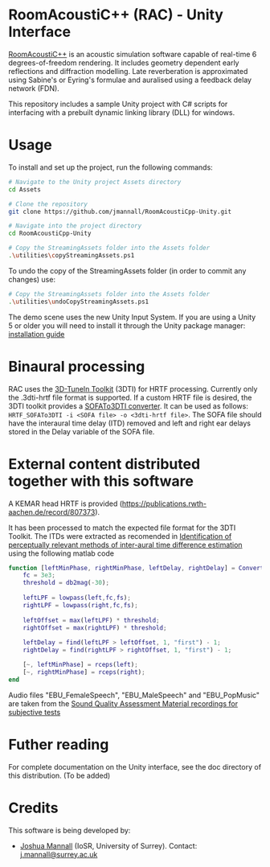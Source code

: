 # **RoomAcoustiC++ (RAC) - Unity Interface**

[RoomAcoustiC++](https://github.com/jmannall/RoomAcoustiCpp) is an acoustic simulation software capable of real-time 6 degrees-of-freedom rendering.
It includes geometry dependent early reflections and diffraction modelling.
Late reverberation is approximated using Sabine's or Eyring's formulae and auralised using a feedback delay network (FDN).

This repository includes a sample Unity project with C# scripts for interfacing with a prebuilt dynamic linking library (DLL) for windows.

# Usage

To install and set up the project, run the following commands:

```bash
# Navigate to the Unity project Assets directory 
cd Assets

# Clone the repository
git clone https://github.com/jmannall/RoomAcoustiCpp-Unity.git

# Navigate into the project directory
cd RoomAcoustiCpp-Unity

# Copy the StreamingAssets folder into the Assets folder
.\utilities\copyStreamingAssets.ps1
```

To undo the copy of the StreamingAssets folder (in order to commit any changes) use:
```bash
# Copy the StreamingAssets folder into the Assets folder
.\utilities\undoCopyStreamingAssets.ps1
```

The demo scene uses the new Unity Input System.
If you are using a Unity 5 or older you will need to install it through the Unity package manager: [installation guide](https://docs.unity3d.com/Packages/com.unity.inputsystem@1.11/manual/Installation.html)

# Binaural processing

RAC uses the [3D-TuneIn Toolkit](https://github.com/3DTune-In/3dti_AudioToolkit) (3DTI) for HRTF processing.
Currently only the .3dti-hrtf file format is supported.
If a custom HRTF file is desired, the 3DTI toolkit provides a [SOFATo3DTI converter](https://github.com/3DTune-In/3dti_AudioToolkit/releases/download/M20221031/HRTF_SOFATo3DTI.zip).
It can be used as follows: ```HRTF_SOFATo3DTI -i <SOFA file> -o <3dti-hrtf file>```.
The SOFA file should have the interaural time delay (ITD) removed and left and right ear delays stored in the Delay variable of the SOFA file.

# External content distributed together with this software
A KEMAR head HRTF is provided (https://publications.rwth-aachen.de/record/807373).

It has been processed to match the expected file format for the 3DTI Toolkit.
The ITDs were extracted as recomended in [Identification of perceptually relevant methods of inter-aural time difference estimation](https://doi.org/10.1121/1.4996457) using the following matlab code

```matlab
function [leftMinPhase, rightMinPhase, leftDelay, rightDelay] = ConvertToMinimumPhase(left, right, fs)
    fc = 3e3;
    threshold = db2mag(-30);
    
    leftLPF = lowpass(left,fc,fs);
    rightLPF = lowpass(right,fc,fs);
    
    leftOffset = max(leftLPF) * threshold;
    rightOffset = max(rightLPF) * threshold;
    
    leftDelay = find(leftLPF > leftOffset, 1, "first") - 1;
    rightDelay = find(rightLPF > rightOffset, 1, "first") - 1;

    [~, leftMinPhase] = rceps(left);
    [~, rightMinPhase] = rceps(right);
end
```

Audio files "EBU_FemaleSpeech", "EBU_MaleSpeech" and "EBU_PopMusic" are taken from the [Sound Quality Assessment Material recordings for subjective tests](https://tech.ebu.ch/publications/sqamcd)

# Futher reading

For complete documentation on the Unity interface, see the doc directory of this distribution. (To be added)

# Credits

This software is being developed by:
- [Joshua Mannall](https://github.com/jmannall) (IoSR, University of Surrey). Contact: j.mannall@surrey.ac.uk

<!-- # Copyright and License

# Acknowledgements -->
